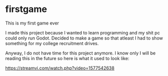 # firstgame
This is my first game ever

I made this project because I wanted to learn programming and my shit pc could only run Godot. 
Decided to make a game so that atleast I had to show something for my college recruitment drives.

Anyway, I do not have time for this project anymore. I know only I will be reading this in the future so here is what it used to look like:

https://streamvi.com/watch.php?video=1577542638
